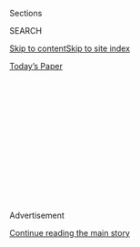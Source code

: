 <div id="app">

<div>

<div>

<div>

<div class="NYTAppHideMasthead css-1q2w90k e1suatyy0">

<div class="section css-ui9rw0 e1suatyy2">

<div class="css-eph4ug er09x8g0">

<div class="css-6n7j50">

</div>

<span class="css-1dv1kvn">Sections</span>

<div class="css-10488qs">

<span class="css-1dv1kvn">SEARCH</span>

</div>

[Skip to content](#site-content)[Skip to site
index](#site-index)

</div>

<div class="css-10698na e1huz5gh0">

</div>

</div>

<div id="masthead-bar-one" class="section hasLinks css-15hmgas e1csuq9d3">

<div class="css-uqyvli e1csuq9d0">

</div>

<div class="css-1uqjmks e1csuq9d1">

</div>

<div class="css-9e9ivx">

[](https://myaccount.nytimes3xbfgragh.onion/auth/login?response_type=cookie&client_id=vi)

</div>

<div class="css-1bvtpon e1csuq9d2">

[Today’s
Paper](https://www.nytimes3xbfgragh.onion/section/todayspaper)

</div>

</div>

</div>

</div>

<div data-aria-hidden="false">

<div id="site-content" data-role="main">

<div>

<div class="css-1aor85t" style="opacity:0.000000001;z-index:-1;visibility:hidden">

<div class="css-1hqnpie">

<div class="css-epjblv">

<span class="css-17xtcya">[Opinion](/section/opinion)</span><span class="css-x15j1o">|</span><span class="css-fwqvlz">America
Is Still No. 1. Here’s How It Can Stay
There.</span>

</div>

<div class="css-k008qs">

<div class="css-1iwv8en">

<span class="css-18z7m18"></span>

<div>

</div>

</div>

<span class="css-1n6z4y">https://nyti.ms/30FfcrP</span>

<div class="css-1705lsu">

<div class="css-4xjgmj">

<div class="css-4skfbu" data-role="toolbar" data-aria-label="Social Media Share buttons, Save button, and Comments Panel with current comment count" data-testid="share-tools">

  - 
  - 
  - 
  - 
    
    <div class="css-6n7j50">
    
    </div>

  - 

</div>

</div>

</div>

</div>

</div>

</div>

<div id="NYT_TOP_BANNER_REGION" class="css-13pd83m">

</div>

<div id="top-wrapper" class="css-1sy8kpn">

<div id="top-slug" class="css-l9onyx">

Advertisement

</div>

[Continue reading the main
story](#after-top)

<div class="ad top-wrapper" style="text-align:center;height:100%;display:block;min-height:250px">

<div id="top" class="place-ad" data-position="top" data-size-key="top">

</div>

</div>

<div id="after-top">

</div>

</div>

<div>

<div class="css-v5btjw etb61u70">

<div class="css-v05ibm etb61u71">

[Opinion](/section/opinion)

</div>

</div>

<div id="sponsor-wrapper" class="css-1hyfx7x">

<div id="sponsor-slug" class="css-19vbshk">

Supported by

</div>

[Continue reading the main
story](#after-sponsor)

<div id="sponsor" class="ad sponsor-wrapper" style="text-align:center;height:100%;display:block">

</div>

<div id="after-sponsor">

</div>

</div>

<div class="css-186x18t">

</div>

<div class="css-1vkm6nb ehdk2mb0">

# America Is Still No. 1. Here’s How It Can Stay There.

</div>

The country now finds itself on a treacherous new stage. “America First”
won’t cut it.

<div class="css-18e8msd">

<div class="css-vp77d3 epjyd6m0">

<div class="css-1baulvz">

By <span class="css-1baulvz last-byline" itemprop="name">Josef
Joffe</span>

<div class="css-8atqhb">

Mr. Joffe is a fellow at Stanford University’s Hoover Institution.

</div>

</div>

</div>

  - July 24,
    2020

  - 
    
    <div class="css-4xjgmj">
    
    <div class="css-d8bdto" data-role="toolbar" data-aria-label="Social Media Share buttons, Save button, and Comments Panel with current comment count" data-testid="share-tools">
    
      - 
      - 
      - 
      - 
        
        <div class="css-6n7j50">
        
        </div>
    
      - 
    
    </div>
    
    </div>

</div>

<div class="css-79elbk" data-testid="photoviewer-wrapper">

<div class="css-z3e15g" data-testid="photoviewer-wrapper-hidden">

</div>

<div class="css-1a48zt4 ehw59r15" data-testid="photoviewer-children">

![<span class="css-16f3y1r e13ogyst0" data-aria-hidden="true">Chancellor
Angela Merkel of Germany and President Trump at a NATO meeting in
December.</span><span class="css-cnj6d5 e1z0qqy90" itemprop="copyrightHolder"><span class="css-1ly73wi e1tej78p0">Credit...</span><span><span>Al
Drago for The New York
Times</span></span></span>](https://static01.graylady3jvrrxbe.onion/images/2020/07/24/opinion/24joffe1/merlin_165410829_69c0a15f-5464-451d-943b-36d5d69cbfe2-articleLarge.jpg?quality=75&auto=webp&disable=upscale)

</div>

</div>

</div>

<div class="section meteredContent css-1r7ky0e" name="articleBody" itemprop="articleBody">

<div class="css-1fanzo5 StoryBodyCompanionColumn">

<div class="css-53u6y8">

A renowned scholar of American diplomacy once slapped his 4-year-old in
a fit. Coolly, she responded, “You shouldn’t do this.”

“Why not?” he asked.

“You don’t have that many friends.”

That’s the best take on President Trump’s foreign policy, especially
when it comes to America’s oldest friends. Mr. Trump’s favorite target
is Angela Merkel, Germany’s eternal chancellor. But he is an
equal-opportunity ruffian, who has bullied the leaders of Britain,
France and more.

He has routinely clobbered them with threats of tariffs and sanctions.
As if running a protection racket, he has told “obsolete” NATO: Pay up,
or we pull out. Now he is withdrawing 9,500 American troops from
Germany, the linchpin of the American-built European order. Possibly
next in line is South Korea, where the United States expended over
36,000 lives to repel Mao Zedong’s armies.

In his latest assault on Europe, Mr. Trump is going after Russian gas
and Chinese mobile technology. To be fair, he has a point. The Nord
Stream 2 gas pipeline, slated to pump around two trillion cubic feet
annually into Germany, will ensure Russian energy dominance for decades.
And Huawei’s bargain-priced 5G equipment might well be a Trojan horse
that could enable the Chinese state to extract vital intelligence and
intellectual property.

</div>

</div>

<div class="css-1fanzo5 StoryBodyCompanionColumn">

<div class="css-53u6y8">

Nor is Mr. Trump the first Europe-basher. All American presidents have
tried to strong-arm the Europeans over trade and defense. And after the
Cold War, Europeans have been much better at slashing military spending
than boosting it to counter Russian rearmament. President Barack Obama
also inveighed against “[free
riders](https://www.nytimes3xbfgragh.onion/2016/03/10/world/middleeast/obama-criticizes-the-free-riders-among-americas-allies.html).”

But there is a blatant difference between now and then. Before, there
was never any doubt that the United States and its friends would hang
together. Now this historic relationship is at a tipping point. For all
of Europe’s backsliding, the main blame must lie with Mr. Trump.

The United States now finds itself on a treacherous new stage: Call it
the “two-and-a-half-power world.” America it is still on top. But China,
the No. 2 power, is arming and extending its reach around the globe to
try to dethrone the United States. An economic waif, nuclear Russia is
only a semi-great. Still, President Vladimir Putin is superbly playing a
weak hand in Europe, North Africa and the Middle East.

America should get with the program. To stay No. 1, it should follow
four rules.

Rule 1: Keep your friends and recruit more. They may be free riders, as
smaller players always are, but they add muscle, influence and cachet.
“America First” does not. Bullies steal your lunch; they are never
elected class president.

Mr. Trump confuses coercion with clout. For him, “Make America Great
Again” does not mean leading, but exploiting the show. It isn’t
“win-win,” but “I win if you lose.” Europeans want Nord Stream 2? Then
forget about doing business in America. If Berlin goes with Huawei, say
goodbye to the U.S. intelligence-sharing that has foiled many a terror
plot in Germany. This is not smart diplomacy.

</div>

</div>

<div class="css-1fanzo5 StoryBodyCompanionColumn">

<div class="css-53u6y8">

Rule 2: Keep and increase authority by providing essential services like
common security, free trade and navigation — and by upholding a
rules-based order that favors mutually beneficial cooperation.

“America First” means sacrificing the future for short-term gain. The
history of sanctions, Mr. Trump’s favorite sport after golf, offers a
nasty lesson. Victims may buckle, but they will soon sever the tie that
binds. Sanctions devalue themselves by forcing nations into
self-sufficiency. Ciao, America.

Rule 3: Promote your own interests by taking care of others’. What’s
good for them is good for America because a supply-side foreign policy
legitimizes U.S. leadership.

Yet Mr. Trump sees multilateralism as a plot against America. “America
Alone” is worse. Though hungry for gas and 5G, the Europeans are a
second-order headache compared with Chinese and Russian expansionism. In
this two-and-a-half-power world, plus lesser upstarts like Recep Tayyip
Erdogan’s Turkey and Kim Jong-un’s North Korea, America needs more, not
fewer, friends.

Finally, rule 4: Always harness the largest-possible coalition. Coax,
don’t compel. Return to the diplomacy America has so wisely practiced in
the past.

Remind Ms. Merkel that European 5G suppliers — Nokia and Ericsson — can
also deliver. The somewhat higher price will be mitigated by the gain in
common security. And if Ms. Merkel panics over losing the lucrative
Chinese market to Beijing’s retaliation? Then assure her that America is
not out to destroy Euro-Chinese trade as such but to keep strategic
industries out of President Xi Jinping’s hands. America’s allies will
nod in assent.

So, what are the chances?

“Europe should view Trump as an anomaly,” John Bolton, Mr. Trump’s
defrocked national security adviser,
[told](https://www.spiegel.de/international/world/interview-with-john-bolton-trump-is-capable-of-almost-anything-a-90c5452e-53f3-4e72-a788-fd7ac74317a1)
the German magazine Der Spiegel last week. “It is not going to be that
hard to get back to normal.” Amen.

“Home alone” has not been the American way, certainly not since 1945,
when the United States took on responsibility for the liberal world
order. Even Mr. Trump’s base would rather be at the helm than hunker
down in the hold.

Josef Joffe is a member of the editorial council of the German weekly
newspaper Die Zeit and a fellow at Stanford University’s Hoover
Institution.

*The Times is committed to publishing* [*a diversity of
letters*](https://www.nytimes3xbfgragh.onion/2019/01/31/opinion/letters/letters-to-editor-new-york-times-women.html)
*to the editor. We’d like to hear what you think about this or any of
our articles. Here are some*
[*tips*](https://help.nytimes3xbfgragh.onion/hc/en-us/articles/115014925288-How-to-submit-a-letter-to-the-editor)*.
And here’s our email:*
[*letters@NYTimes.com*](mailto:letters@NYTimes.com)*.*

*Follow The New York Times Opinion section on*
[*Facebook*](https://www.facebookcorewwwi.onion/nytopinion)*,* [*Twitter
(@NYTopinion)*](http://twitter.com/NYTOpinion) *and*
[*Instagram*](https://www.instagram.com/nytopinion/)*.*

</div>

</div>

</div>

<div>

</div>

<div>

</div>

<div>

</div>

<div>

<div id="bottom-wrapper" class="css-1ede5it">

<div id="bottom-slug" class="css-l9onyx">

Advertisement

</div>

[Continue reading the main
story](#after-bottom)

<div id="bottom" class="ad bottom-wrapper" style="text-align:center;height:100%;display:block;min-height:90px">

</div>

<div id="after-bottom">

</div>

</div>

</div>

</div>

</div>

## Site Index

<div>

</div>

## Site Information Navigation

  - [© <span>2020</span> <span>The New York Times
    Company</span>](https://help.nytimes3xbfgragh.onion/hc/en-us/articles/115014792127-Copyright-notice)

<!-- end list -->

  - [NYTCo](https://www.nytco.com/)
  - [Contact
    Us](https://help.nytimes3xbfgragh.onion/hc/en-us/articles/115015385887-Contact-Us)
  - [Work with us](https://www.nytco.com/careers/)
  - [Advertise](https://nytmediakit.com/)
  - [T Brand Studio](http://www.tbrandstudio.com/)
  - [Your Ad
    Choices](https://www.nytimes3xbfgragh.onion/privacy/cookie-policy#how-do-i-manage-trackers)
  - [Privacy](https://www.nytimes3xbfgragh.onion/privacy)
  - [Terms of
    Service](https://help.nytimes3xbfgragh.onion/hc/en-us/articles/115014893428-Terms-of-service)
  - [Terms of
    Sale](https://help.nytimes3xbfgragh.onion/hc/en-us/articles/115014893968-Terms-of-sale)
  - [Site
    Map](https://spiderbites.nytimes3xbfgragh.onion)
  - [Help](https://help.nytimes3xbfgragh.onion/hc/en-us)
  - [Subscriptions](https://www.nytimes3xbfgragh.onion/subscription?campaignId=37WXW)

</div>

</div>

</div>

</div>

